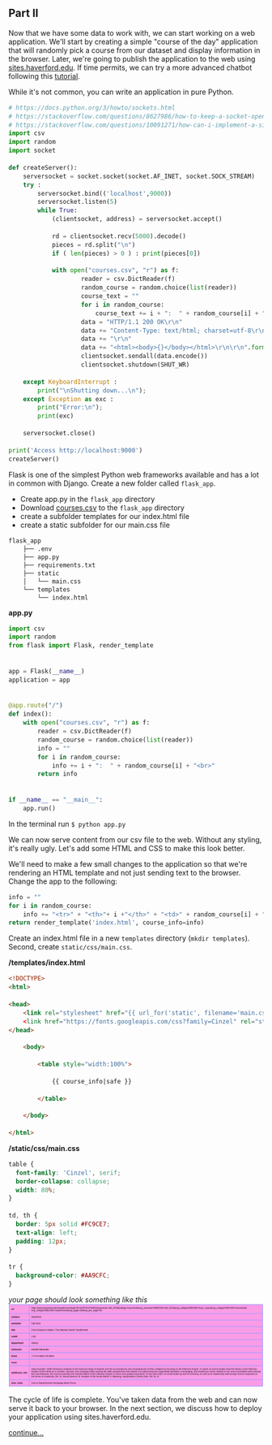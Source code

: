 ## Part II 

Now that we have some data to work with, we can start working on a web application. We'll start by creating a simple "course of the day" application that will randomly pick a course from our dataset and display information in the browser.  Later, we're going to publish the application to the web using [sites.haverford.edu](sites.haverford.edu).  If time permits, we can try a more advanced chatbot following this [tutorial](https://pusher.com/tutorials/chatbot-flask-dialogflow).   

While it's not common, you can write an application in pure Python.      

```python
# https://docs.python.org/3/howto/sockets.html
# https://stackoverflow.com/questions/8627986/how-to-keep-a-socket-open-until-client-closes-it
# https://stackoverflow.com/questions/10091271/how-can-i-implement-a-simple-web-server-using-python-without-using-any-libraries
import csv
import random
import socket 

def createServer():
    serversocket = socket.socket(socket.AF_INET, socket.SOCK_STREAM)
    try :
        serversocket.bind(('localhost',9000))
        serversocket.listen(5)
        while True:
            (clientsocket, address) = serversocket.accept()

            rd = clientsocket.recv(5000).decode()
            pieces = rd.split("\n")
            if ( len(pieces) > 0 ) : print(pieces[0])

            with open("courses.csv", "r") as f:
                    reader = csv.DictReader(f)
                    random_course = random.choice(list(reader))
                    course_text = ""
                    for i in random_course:
                        course_text += i + ":  " + random_course[i] + "<br>"
                    data = "HTTP/1.1 200 OK\r\n"
                    data += "Content-Type: text/html; charset=utf-8\r\n"
                    data += "\r\n"
                    data += "<html><body>{}</body></html>\r\n\r\n".format(course_text)
                    clientsocket.sendall(data.encode())
                    clientsocket.shutdown(SHUT_WR)

    except KeyboardInterrupt :
        print("\nShutting down...\n");
    except Exception as exc :
        print("Error:\n");
        print(exc)

    serversocket.close()

print('Access http://localhost:9000')
createServer()
```


Flask is one of the simplest Python web frameworks available and has a lot in common with Django.
Create a new folder called `flask_app`.
- Create app.py in the `flask_app` directory
- Download [courses.csv](https://github.com/HCDigitalScholarship/summer-django/raw/master/courses.csv) to the `flask_app` directory
- create a subfolder templates for our index.html file
- create a static subfolder for our main.css file

```
flask_app
    ├── .env
    ├── app.py
    ├── requirements.txt
    ├── static
    │   └── main.css
    └── templates
        └── index.html
```

**app.py**
```python
import csv
import random
from flask import Flask, render_template


app = Flask(__name__)
application = app


@app.route("/")
def index():
    with open("courses.csv", "r") as f:
        reader = csv.DictReader(f)
        random_course = random.choice(list(reader))
        info = ""
        for i in random_course:
            info += i + ":  " + random_course[i] + "<br>"
        return info


if __name__ == "__main__":
    app.run()
```
In the terminal run `$ python app.py`

We can now serve content from our csv file to the web.  Without any styling, it's really ugly.  Let's add some HTML and CSS to make this look better.   

We'll need to make a few small changes to the application so that we're rendering an HTML template and not just sending text to the browser. Change the app to the following:

```python
info = ""
for i in random_course:
    info += "<tr>" + "<th>"+ i +"</th>" + "<td>" + random_course[i] + "</td>" + "</tr>"
return render_template('index.html', course_info=info)
```

Create an index.html file in a new `templates` directory (`mkdir templates`).  Second, create `static/css/main.css`. 

**/templates/index.html**
```HTML
<!DOCTYPE>
<html>

<head>
    <link rel="stylesheet" href="{{ url_for('static', filename='main.css') }}" 
    <link href="https://fonts.googleapis.com/css?family=Cinzel" rel="stylesheet">
</head>

    <body>

        <table style="width:100%">

            {{ course_info|safe }}

        </table>

    </body>

</html>

```
**/static/css/main.css**
```css
table {
  font-family: 'Cinzel', serif;
  border-collapse: collapse;
  width: 80%;
}

td, th {
  border: 5px solid #FC9CE7;
  text-align: left;
  padding: 12px;
}

tr {
  background-color: #AA9CFC;
}
```

*your page should look something like this*  
![](https://github.com/HCDigitalScholarship/summer-django/raw/master/pink_course.png) 

The cycle of life is complete.  You've taken data from the web and can now serve it back to your browser. In the next section, we discuss how to deploy your application using sites.haverford.edu. 

[continue...](https://github.com/HCDigitalScholarship/summer-django/blob/master/flask_3.md)
